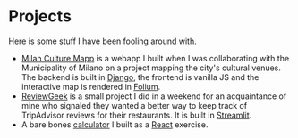 # 

# Projects

Here is some stuff I have been fooling around with.

- [Milan Culture Mapp](https://culturemapp.sassoli.io) is a webapp I built when I was collaborating with the Municipality of Milano on a project mapping the city's cultural venues. The backend is built in [Django](https://www.djangoproject.com), the frontend is vanilla JS and the interactive map is rendered in [Folium](https://python-visualization.github.io/folium/index.html).
- [ReviewGeek](https://reviewgeek.streamlit.app) is a small project I did in a weekend for an acquaintance of mine who signaled they wanted a better way to keep track of TripAdvisor  reviews for their restaurants. It is built in [Streamlit](https://streamlit.io).
- A bare bones [calculator](https://calculator.sassoli.io) I built as a [React](https://react.dev) exercise.

